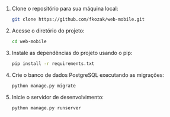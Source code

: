 1. Clone o repositório para sua máquina local:

    ```bash
    git clone https://github.com/fkozak/web-mobile.git
    ```

2. Acesse o diretório do projeto:

    ```bash
    cd web-mobile
    ```

3. Instale as dependências do projeto usando o pip:

    ```bash
    pip install -r requirements.txt
    ```

4. Crie o banco de dados PostgreSQL executando as migrações:

    ```bash
    python manage.py migrate
    ```

5. Inicie o servidor de desenvolvimento:

    ```bash
    python manage.py runserver
    ```
 
